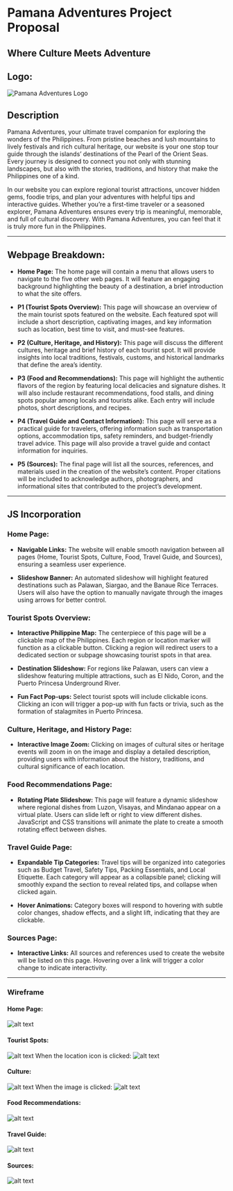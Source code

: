 # Pamana Adventures Project Proposal
## Where Culture Meets Adventure

## Logo:
![Pamana Adventures Logo](images/logo.png)

## Description
Pamana Adventures, your ultimate travel companion for exploring the wonders of the Philippines. From pristine beaches and lush mountains to lively festivals and rich cultural heritage, our website is your one stop tour guide through the islands’ destinations of the Pearl of the Orient Seas. Every journey is designed to connect you not only with stunning landscapes, but also with the stories, traditions, and history that make the Philippines one of a kind.

In our website you can explore regional tourist attractions, uncover hidden gems, foodie trips, and plan your adventures with helpful tips and interactive guides. Whether you’re a first-time traveler or a seasoned explorer, Pamana Adventures ensures every trip is meaningful, memorable, and full of cultural discovery. With Pamana Adventures, you can feel that it is truly more fun in the Philippines. 

******
## Webpage Breakdown:

- **Home Page:** The home page will contain a menu that allows users to navigate to the five other web pages. It will feature an engaging background highlighting the beauty of a destination, a brief introduction to what the site offers.

- **P1 (Tourist Spots Overview):** This page will showcase an overview of the main tourist spots featured on the website. Each featured spot will include a short description, captivating images, and key information such as location, best time to visit, and must-see features.

- **P2 (Culture, Heritage, and History):** This page will discuss the different cultures, heritage and brief history of each tourist spot. It will provide insights into local traditions, festivals, customs, and historical landmarks that define the area’s identity.

- **P3 (Food and Recommendations):** This page will highlight the authentic flavors of the region by featuring local delicacies and signature dishes. It will also include restaurant recommendations, food stalls, and dining spots popular among locals and tourists alike. Each entry will include photos, short descriptions, and recipes.

- **P4 (Travel Guide and Contact Information):** This page will serve as a practical guide for travelers, offering information such as transportation options, accommodation tips, safety reminders, and budget-friendly travel advice. This page will also provide a travel guide and contact information for inquiries.

- **P5 (Sources):** The final page will list all the sources, references, and materials used in the creation of the website’s content. Proper citations will be included to acknowledge authors, photographers, and informational sites that contributed to the project’s development.

******
## JS Incorporation

### Home Page:

- **Navigable Links:** The website will enable smooth navigation between all pages (Home, Tourist Spots, Culture, Food, Travel Guide, and Sources), ensuring a seamless user experience.

- **Slideshow Banner:** An automated slideshow will highlight featured destinations such as Palawan, Siargao, and the Banaue Rice Terraces. Users will also have the option to manually navigate through the images using arrows for better control.

### Tourist Spots Overview:

- **Interactive Philippine Map:** The centerpiece of this page will be a clickable map of the Philippines. Each region or location marker will function as a clickable button. Clicking a region will redirect users to a dedicated section or subpage showcasing tourist spots in that area.

- **Destination Slideshow:** For regions like Palawan, users can view a slideshow featuring multiple attractions, such as El Nido, Coron, and the Puerto Princesa Underground River.

- **Fun Fact Pop-ups:** Select tourist spots will include clickable icons. Clicking an icon will trigger a pop-up with fun facts or trivia, such as the formation of stalagmites in Puerto Princesa.

### Culture, Heritage, and History Page:

- **Interactive Image Zoom:** Clicking on images of cultural sites or heritage events will zoom in on the image and display a detailed description, providing users with information about the history, traditions, and cultural significance of each location.

### Food Recommendations Page:

- **Rotating Plate Slideshow:** This page will feature a dynamic slideshow where regional dishes from Luzon, Visayas, and Mindanao appear on a virtual plate. Users can slide left or right to view different dishes. JavaScript and CSS transitions will animate the plate to create a smooth rotating effect between dishes.

### Travel Guide Page:

- **Expandable Tip Categories:** Travel tips will be organized into categories such as Budget Travel, Safety Tips, Packing Essentials, and Local Etiquette. Each category will appear as a collapsible panel; clicking will smoothly expand the section to reveal related tips, and collapse when clicked again. 

- **Hover Animations:** Category boxes will respond to hovering with subtle color changes, shadow effects, and a slight lift, indicating that they are clickable.

### Sources Page:

- **Interactive Links:** All sources and references used to create the website will be listed on this page. Hovering over a link will trigger a color change to indicate interactivity.

******
### Wireframe
#### Home Page:
![alt text](images/1.png)
#### Tourist Spots:
![alt text](images/2.png)
When the location icon is clicked:
![alt text](images/Wireframe.png)
#### Culture:
![alt text](images/4.png)
When the image is clicked:
![alt text](images/5.png)
#### Food Recommendations:
![alt text](images/6.png)
#### Travel Guide:
![alt text](images/7.png)
#### Sources:
![alt text](images/8.png)